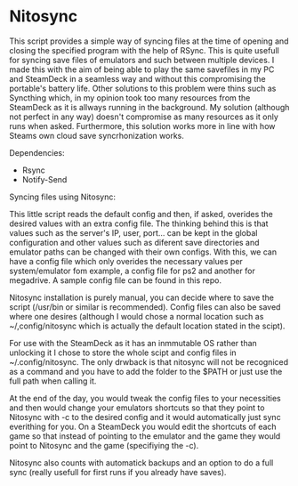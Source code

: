 # Nitosync
This script provides a simple way of syncing files at the time of opening and closing the specified program with the help of RSync.
This is quite usefull for syncing save files of emulators and such between multiple devices. I made this with the aim of being able to play the same savefiles in my PC and SteamDeck in a seamless way and without this compromising the portable's battery life. Other solutions to this problem were thins such as Syncthing which, in my opinion took too many resources from the SteamDeck as it is allways running in the background. My solution (although not perfect in any way) doesn't compromise as many resources as it only runs when asked. Furthermore, this solution works more in line with how Steams own cloud save syncrhonization works.

Dependencies:
  - Rsync
  - Notify-Send

Syncing files using Nitosync:

This little script reads the default config and then, if asked, overides the desired values with an extra config file. The thinking behind this is that values such as the server's IP, user, port... can be kept in the global configuration and other values such as diferent save directories and emulator paths can be changed with their own configs. With this, we can have a config file which only overides the necessary values per system/emulator fom example, a config file for ps2 and another for megadrive.
A sample config file can be found in this repo.

Nitosync installation is purely manual, you can decide where to save the script (/usr/bin or similar is recommended). Config files can also be saved where one desires (although I would chose a normal location such as ~/,config/nitosync which is actually the default location stated in the scipt).

For use with the SteamDeck as it has an inmmutable OS rather than unlocking it I chose to store the whole scipt and config files in ~/.config/nitosync. The only drwback is that nitosync will not be recogniced as a command and you have to add the folder to the $PATH or just use the full path when calling it.

At the end of the day, you would tweak the config files to your necessities and then would change your emulators shortcuts so that they point to Nitosync with -c to the desired config and it would automatically just sync everithing for you. On a SteamDeck you would edit the shortcuts of each game so that instead of pointing to the emulator and the game they would point to Nitosync and the game (specifiying the -c).

Nitosync also counts with automatick backups and an option to do a full sync (really usefull for first runs if you already have saves).
